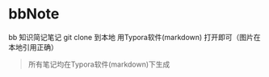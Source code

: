 # bbNote
bb 知识简记笔记
git clone 到本地
用Typora软件(markdown) 打开即可（图片在本地引用正确）
>所有笔记均在Typora软件(markdown)下生成




